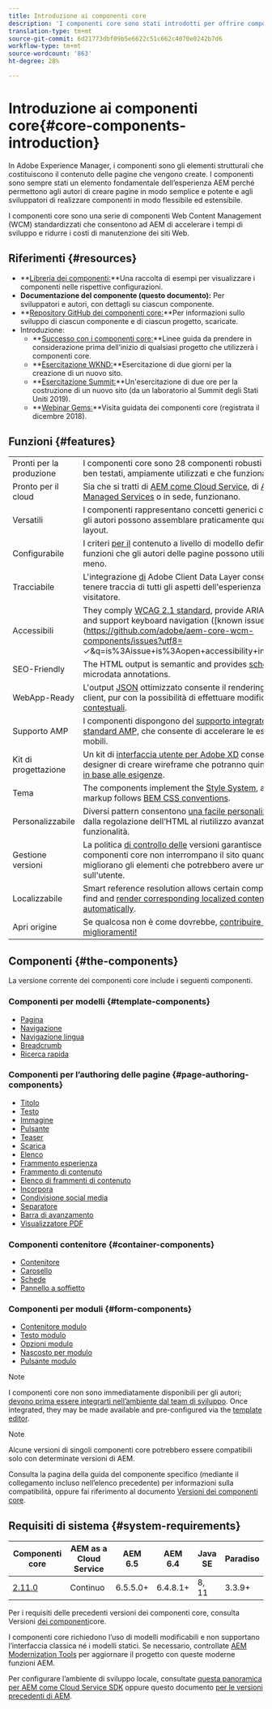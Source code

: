 ```yaml
---
title: Introduzione ai componenti core
description: 'I componenti core sono stati introdotti per offrire componenti di base affidabili ed estensibili, basati sulle tecnologie e le best practice più recenti. '
translation-type: tm+mt
source-git-commit: 6d21773dbf09b5e6622c51c662c4070e0242b7d6
workflow-type: tm+mt
source-wordcount: '863'
ht-degree: 28%

---
```



# Introduzione ai componenti core{#core-components-introduction}

In Adobe Experience Manager, i componenti sono gli elementi strutturali che costituiscono il contenuto delle pagine che vengono create. I componenti sono sempre stati un elemento fondamentale dell’esperienza AEM perché permettono agli autori di creare pagine in modo semplice e potente e agli sviluppatori di realizzare componenti in modo flessibile ed estensibile.

I componenti core sono una serie di componenti Web Content Management (WCM) standardizzati che consentono ad AEM di accelerare i tempi di sviluppo e ridurre i costi di manutenzione dei siti Web.

## Riferimenti {#resources}

* **[Libreria dei componenti:](https://www.adobe.com/go/aem_cmp_library)**Una raccolta di esempi per visualizzare i componenti nelle rispettive configurazioni.
* **Documentazione del componente (questo documento):** Per sviluppatori e autori, con dettagli su ciascun componente.
* **[Repository GitHub dei componenti core:](https://github.com/adobe/aem-core-wcm-components)**Per informazioni sullo sviluppo di ciascun componente e di ciascun progetto, scaricate.
* Introduzione:
   * **[Successo con i componenti core:](/help/developing/success.md)**Linee guida da prendere in considerazione prima dell’inizio di qualsiasi progetto che utilizzerà i componenti core.
   * **[Esercitazione WKND:](https://docs.adobe.com/content/help/it-IT/experience-manager-learn/getting-started-wknd-tutorial-develop/overview.html)**Esercitazione di due giorni per la creazione di un nuovo sito.
   * **[Esercitazione Summit:](https://expleague.azureedge.net/labs/L767/index.html)**Un&#39;esercitazione di due ore per la costruzione di un nuovo sito (da un laboratorio al Summit degli Stati Uniti 2019).
   * **[Webinar Gems:](https://helpx.adobe.com/it/experience-manager/kt/eseminars/gems/AEM-Core-Components.html.)**Visita guidata dei componenti core (registrata il dicembre 2018).

## Funzioni {#features}

|  |  |
|---|---|
| Pronti per la produzione | I componenti core sono 28 componenti robusti che sono ben testati, ampiamente utilizzati e che funzionano bene. |
| Pronto per il cloud | Sia che si tratti di [AEM come Cloud Service](https://docs.adobe.com/content/help/en/experience-manager-cloud-service/landing/home.html), di [Adobi Managed Services](https://github.com/adobe/aem-project-archetype/tree/master/src/main/archetype/dispatcher.ams) o in sede, funzionano. |
| Versatili | I componenti rappresentano concetti generici con i quali gli autori possono assemblare praticamente qualsiasi layout. |
| Configurabile | I criteri [per il](https://docs.adobe.com/content/help/en/experience-manager-65/developing/platform/templates/page-templates-editable.html#content-policies) contenuto a livello di modello definiscono le funzioni che gli autori delle pagine possono utilizzare o meno. |
| Tracciabile | L&#39;integrazione [di](/help/developing/data-layer/overview.md) Adobe Client Data Layer consente di tenere traccia di tutti gli aspetti dell&#39;esperienza del visitatore. |
| Accessibili | They comply [WCAG 2.1 standard](https://www.w3.org/TR/WCAG21/), provide ARIA labels, and support keyboard navigation ([known issues](https://github.com/adobe/aem-core-wcm-components/issues?utf8= ✓&amp;q=is%3Aissue+is%3Aopen+accessibility+in%3Atitle)). |
| SEO-Friendly | The HTML output is semantic and provides [schema.org](https://schema.org) microdata annotations. |
| WebApp-Ready | L&#39;output [JSON](https://docs.adobe.com/content/help/en/experience-manager-learn/foundation/development/develop-sling-model-exporter.html) ottimizzato consente il rendering lato client, pur con la possibilità di effettuare modifiche [contestuali](https://docs.adobe.com/content/help/en/experience-manager-learn/sites/spa-editor/spa-editor-framework-feature-video-use.html). |
| Supporto AMP | I componenti dispongono del [supporto integrato per lo standard AMP,](/help/developing/amp.md) che consente di accelerare le esperienze mobili. |
| Kit di progettazione | Un kit di [interfaccia utente per Adobe XD](https://docs.adobe.com/content/help/en/experience-manager-learn/getting-started-wknd-tutorial-develop/assets/overview/AEM_UI-kit_Wireframe.xd) consente ai designer di creare wireframe che potranno quindi [definire in base alle esigenze](https://docs.adobe.com/content/help/en/experience-manager-learn/getting-started-wknd-tutorial-develop/assets/overview/AEM_UI-kit_WKND.xd). |
| Tema | The components implement the [Style System](https://docs.adobe.com/content/help/en/experience-manager-65/developing/components/style-system.html), and the markup follows [BEM CSS conventions](http://getbem.com/). |
| Personalizzabile | Diversi pattern consentono [una facile personalizzazione](developing/customizing.md), dalla regolazione dell’HTML al riutilizzo avanzato delle funzionalità. |
| Gestione versioni | La politica [di controllo delle](https://github.com/adobe/aem-core-wcm-components/wiki/Versioning-policies) versioni garantisce che i componenti core non interrompano il sito quando migliorano gli elementi che potrebbero avere un impatto sull&#39;utente. |
| Localizzabile | Smart reference resolution allows certain components to find and [render corresponding localized content automatically](get-started/localization.md). |
| Apri origine | Se qualcosa non è come dovrebbe, [contribuire i vostri miglioramenti!](https://github.com/adobe/aem-core-wcm-components/blob/master/CONTRIBUTING.md) |

## Componenti {#the-components}

La versione corrente dei componenti core include i seguenti componenti.

### Componenti per modelli {#template-components}

* [Pagina](components/page.md)
* [Navigazione](components/navigation.md)
* [Navigazione lingua](components/language-navigation.md)
* [Breadcrumb](components/breadcrumb.md)
* [Ricerca rapida](components/quick-search.md)

### Componenti per l’authoring delle pagine {#page-authoring-components}

* [Titolo](components/title.md)
* [Testo](components/text.md)
* [Immagine](components/image.md)
* [Pulsante](components/button.md)
* [Teaser](components/teaser.md)
* [Scarica](components/download.md)
* [Elenco](components/list.md)
* [Frammento esperienza](components/experience-fragment.md)
* [Frammento di contenuto](components/content-fragment-component.md)
* [Elenco di frammenti di contenuto](components/content-fragment-list.md)
* [Incorpora](components/embed.md)
* [Condivisione social media](components/sharing.md)
* [Separatore](components/separator.md)
* [Barra di avanzamento](components/progress-bar.md)
* [Visualizzatore PDF](components/pdf-viewer.md)

### Componenti contenitore {#container-components}

* [Contenitore](components/container.md)
* [Carosello](components/carousel.md)
* [Schede](components/tabs.md)
* [Pannello a soffietto](components/accordion.md)

### Componenti per moduli {#form-components}

* [Contenitore modulo](components/forms/form-container.md)
* [Testo modulo](components/forms/form-text.md)
* [Opzioni modulo](components/forms/form-options.md)
* [Nascosto per modulo](components/forms/form-hidden.md)
* [Pulsante modulo](components/forms/form-button.md)

>[!NOTE]
>
>I componenti core non sono immediatamente disponibili per gli autori; [devono prima essere integrarti nell’ambiente dal team di sviluppo](get-started/using.md). Once integrated, they may be made available and pre-configured via the [template editor](https://docs.adobe.com/content/help/en/experience-manager-cloud-service/sites/authoring/features/templates.html).

>[!NOTE]
>
>Alcune versioni di singoli componenti core potrebbero essere compatibili solo con determinate versioni di AEM.
>
>Consulta la pagina della guida del componente specifico (mediante il collegamento incluso nell’elenco precedente) per informazioni sulla compatibilità, oppure fai riferimento al documento [Versioni dei componenti core](versions.md).

## Requisiti di sistema {#system-requirements}

| Componenti core | AEM as a Cloud Service | AEM 6.5 | AEM 6.4   | Java SE | Paradiso |
---------|---------|---------|---------|---------|---------
| [2.11.0](https://github.com/adobe/aem-core-wcm-components/releases/tag/core.wcm.components.reactor-2.11.0) | Continuo | 6.5.5.0+ | 6.4.8.1+ | 8, 11 | 3.3.9+ |

Per i requisiti delle precedenti versioni dei componenti core, consulta Versioni [dei componenti](versions.md)core.

I componenti core richiedono l’uso di modelli [](https://docs.adobe.com/content/help/en/experience-manager-learn/sites/page-authoring/template-editor-feature-video-use.html) modificabili e non supportano l’interfaccia classica né i modelli statici. Se necessario, controllate [AEM Modernization Tools](https://opensource.adobe.com/aem-modernize-tools/pages/tools.html) per aggiornare il progetto con queste moderne funzioni AEM.

Per configurare l’ambiente di sviluppo locale, consultate [questa panoramica per AEM come Cloud Service SDK](https://docs.adobe.com/content/help/en/experience-manager-learn/cloud-service/local-development-environment-set-up/overview.html) oppure questo documento [per le versioni precedenti di AEM](https://docs.adobe.com/content/help/en/experience-manager-learn/foundation/development/set-up-a-local-aem-development-environment.html).
